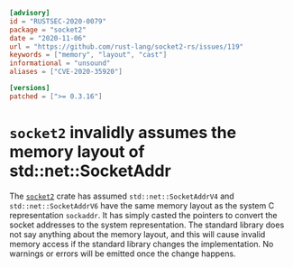 ```toml
[advisory]
id = "RUSTSEC-2020-0079"
package = "socket2"
date = "2020-11-06"
url = "https://github.com/rust-lang/socket2-rs/issues/119"
keywords = ["memory", "layout", "cast"]
informational = "unsound"
aliases = ["CVE-2020-35920"]

[versions]
patched = [">= 0.3.16"]
```

# `socket2` invalidly assumes the memory layout of std::net::SocketAddr

The [`socket2`](https://crates.io/crates/socket2) crate has assumed `std::net::SocketAddrV4`
and `std::net::SocketAddrV6` have the same memory layout as the system C representation
`sockaddr`. It has simply casted the pointers to convert the socket addresses to the
system representation. The standard library does not say anything about the memory
layout, and this will cause invalid memory access if the standard library
changes the implementation. No warnings or errors will be emitted once the
change happens.
